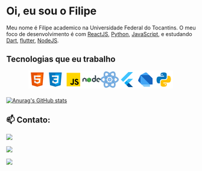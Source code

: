 # Oi, eu sou o Filipe

Meu nome é Filipe academico na Universidade Federal do Tocantins. O meu foco de desenvolvimento é com [ReactJS](https://pt-br.reactjs.org/), [Python](https://python.org/), [JavaScript](https://www.javascript.com/), e estudando [Dart](https://dart.dev/),    [flutter](flutter.dev), [NodeJS](https://nodejs.org/pt-br/).



## Tecnologias que eu trabalho

<div style="display: flex; align-items:center; justify-content: center; max-width: 500px">

  <img src="https://github.com/FilipeMSouza/FilipeMSouza/blob/main/html-5.png" alt="HTML 5" style="display: inline-block; width: 48px; height: 48px"/>

  <img src="https://github.com/FilipeMSouza/FilipeMSouza/blob/main/css3.png" alt="CSS 3" style="display: inline-block; width: 48px; height: 48px"/>

  <img src="https://github.com/FilipeMSouza/FilipeMSouza/blob/main/javascript.png" alt="Javascript" style="display: inline-block; width: 48px; height: 48px"/>

  <img src="https://github.com/FilipeMSouza/FilipeMSouza/blob/main/nodejs.png" alt="NodeJS" style="display: inline-block; width: 48px; height: 48px"/>


  <img src="https://github.com/FilipeMSouza/FilipeMSouza/blob/main/reactjs.png" alt="ReactJS" style="display: inline-block; width: 48px; height: 48px"/>

  <img src="https://github.com/FilipeMSouza/FilipeMSouza/blob/main/flutter.png" alt="Flutter" style="display: inline-block; width: 48px; height: 48px"/>

  <img src="https://github.com/FilipeMSouza/FilipeMSouza/blob/main/dart.png" alt="Dart" style="display: inline-block; width: 48px; height: 48px"/>
  
  <img src="https://github.com/FilipeMSouza/FilipeMSouza/blob/main/python.png" alt="Pytohn" style="display: inline-block; width: 48px; height: 48px"/>

</div>

###

[![Anurag's GitHub stats](https://github-readme-stats.vercel.app/api?username=FilipeMSouza)](https://github.com/anuraghazra/github-readme-stats)

## 📫 Contato:

<div> 
  <a href="hhttps://www.linkedin.com/in/filipe-souza-693ab216a/" target="_blank"><img src="https://img.shields.io/badge/-LinkedIn-%230077B5?style=for-the-badge&logo=linkedin&logoColor=white" target="_blank">

  <a href = "mailto:filipe.souza1906@gmail.com"><img src="https://img.shields.io/badge/-Gmail-%23333?style=for-the-badge&logo=gmail&logoColor=white" target="_blank"></a>

  <a href="https://instagram.com/borracha__i" target="_blank"><img src="https://img.shields.io/badge/-Instagram-%23E4405F?style=for-the-badge&logo=instagram&logoColor=white" target="_blank">
</div>


